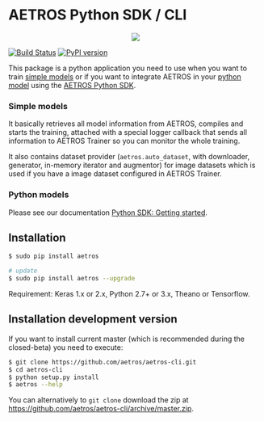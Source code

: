 # AETROS Python SDK / CLI

<p align="center">
<img src="https://avatars2.githubusercontent.com/u/17340113?v=3&s=200" />
</p>

[![Build Status](https://travis-ci.org/aetros/aetros-cli.svg?branch=master)](https://travis-ci.org/aetros/aetros-cli)
[![PyPI version](https://badge.fury.io/py/aetros.svg)](https://badge.fury.io/py/aetros)

This package is a python application you need to use when you want to train [simple models](/docu/trainer/models/simple-model)
or if you want to integrate AETROS in your [python model](/docu/trainer/models/custom-python) using the [AETROS Python SDK](/docu/python-sdk/getting-started).

### Simple models

It basically retrieves all model information from AETROS, compiles and starts the training, attached with a special logger
callback that sends all information to AETROS Trainer so you can monitor the whole training.

It also contains dataset provider (`aetros.auto_dataset`, with downloader, generator, in-memory iterator and augmentor) for image datasets
which is used if you have a image dataset configured in AETROS Trainer.

### Python models

Please see our documentation [Python SDK: Getting started](/docu/python-sdk/getting-started).

## Installation

```bash
$ sudo pip install aetros

# update
$ sudo pip install aetros --upgrade
```

Requirement: Keras 1.x or 2.x, Python 2.7+ or 3.x, Theano or Tensorflow.

## Installation development version

If you want to install current master (which is recommended during the closed-beta) you need to execute:

```bash
$ git clone https://github.com/aetros/aetros-cli.git
$ cd aetros-cli
$ python setup.py install
$ aetros --help
```

You can alternatively to `git clone` download the zip at https://github.com/aetros/aetros-cli/archive/master.zip.
